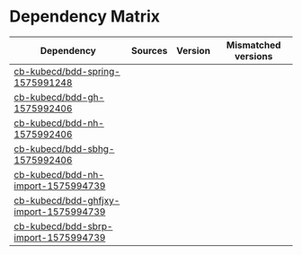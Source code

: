 # Dependency Matrix

Dependency | Sources | Version | Mismatched versions
---------- | ------- | ------- | -------------------
[cb-kubecd/bdd-spring-1575991248](https://github.com/cb-kubecd/bdd-spring-1575991248.git) |  | []() | 
[cb-kubecd/bdd-gh-1575992406](https://github.com/cb-kubecd/bdd-gh-1575992406.git) |  | []() | 
[cb-kubecd/bdd-nh-1575992406](https://github.com/cb-kubecd/bdd-nh-1575992406.git) |  | []() | 
[cb-kubecd/bdd-sbhg-1575992406](https://github.com/cb-kubecd/bdd-sbhg-1575992406.git) |  | []() | 
[cb-kubecd/bdd-nh-import-1575994739](https://github.com/cb-kubecd/bdd-nh-import-1575994739.git) |  | []() | 
[cb-kubecd/bdd-ghfjxy-import-1575994739](https://github.com/cb-kubecd/bdd-ghfjxy-import-1575994739.git) |  | []() | 
[cb-kubecd/bdd-sbrp-import-1575994739](https://github.com/cb-kubecd/bdd-sbrp-import-1575994739.git) |  | []() | 
